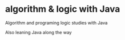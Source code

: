 # algorithm & logic with Java

Algorithm and programing logic studies with Java

Also leaning Java along the way
